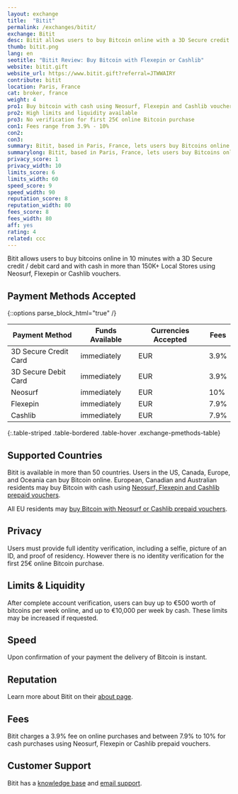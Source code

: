 ```yaml
---
layout: exchange
title:  "Bitit"
permalink: /exchanges/bitit/
exchange: Bitit
desc: Bitit allows users to buy Bitcoin online with a 3D Secure credit or debit card or with cash in more than 150K+ stores using Neosurf, Flexepin or Cashlib vouchers.
thumb: bitit.png
lang: en
seotitle: "Bitit Review: Buy Bitcoin with Flexepin or Cashlib"
website: bitit.gift
website_url: https://www.bitit.gift?referral=JTWWAIRY
contribute: bitit
location: Paris, France
cat: broker, france
weight: 4
pro1: Buy bitcoin with cash using Neosurf, Flexepin and Cashlib vouchers 
pro2: High limits and liquidity available
pro3: No verification for first 25€ online Bitcoin purchase
con1: Fees range from 3.9% - 10%
con2: 
con3:
summary: Bitit, based in Paris, France, lets users buy Bitcoins online with a 3D secure credit card or debit card, and with cash using Neosurf, Flexepin and Cashlib prepaid vouchers. 
summarylong: Bitit, based in Paris, France, lets users buy Bitcoins online with a 3D secure credit card or debit card, and with cash using Neosurf, Flexepin and Cashlib prepaid vouchers.  
privacy_score: 1
privacy_width: 10
limits_score: 6
limits_width: 60
speed_score: 9
speed_width: 90
reputation_score: 8
reputation_width: 80
fees_score: 8
fees_width: 80
aff: yes
rating: 4
related: ccc
--- 
```

Bitit allows users to buy bitcoins online in 10 minutes with a 3D Secure credit / debit card and with cash in more than 150K+ Local Stores using Neosurf, Flexepin or Cashlib vouchers. 

## Payment Methods Accepted

{::options parse_block_html="true" /}
<div class="table-responsive">

| Payment Method           | Funds Available | Currencies Accepted | Fees |
|--------------------------|-----------------|---------------------|------|
| 3D Secure Credit Card    | immediately     | EUR                 | 3.9% |
| 3D Secure Debit Card     | immediately     | EUR                 | 3.9% |
| Neosurf                  | immediately     | EUR                 | 10%  |
| Flexepin                 | immediately     | EUR                 | 7.9% |
| Cashlib                  | immediately     | EUR                 | 7.9% |
{:.table-striped .table-bordered .table-hover .exchange-pmethods-table}

</div>

## Supported Countries
Bitit is available in more than 50 countries. Users in the US, Canada, Europe, and Oceania can buy Bitcoin online. European, Canadian and Australian residents may buy Bitcoin with cash using [Neosurf, Flexepin and Cashlib prepaid vouchers](https://bitit.gift/voucher?referral=JTWWAIRY).

All EU residents may [buy Bitcoin with Neosurf or Cashlib prepaid vouchers](https://bitit.gift/voucher?referral=JTWWAIRY).

## Privacy
Users must provide full identity verification, including a selfie, picture of an ID, and proof of residency. However there is no identity verification for the first 25€ online Bitcoin purchase.

## Limits & Liquidity
After complete account verification, users can buy up to €500 worth of bitcoins per week online, and up to €10,000 per week by cash. These limits may be increased if requested. 

## Speed
Upon confirmation of your payment the delivery of Bitcoin is instant. 

## Reputation
Learn more about Bitit on their [about page](https://bitit.gift/about_us). 

## Fees
Bitit charges a 3.9% fee on online purchases and between 7.9% to 10% for cash purchases using Neosurf, Flexepin or Cashlib prepaid vouchers.


## Customer Support
Bitit has a [knowledge base](https://support.bitit.gift) and [email support](http://support.bitit.gift/hc/fr/requests/new). 
